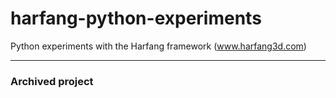 # harfang-python-experiments
Python experiments with the Harfang framework (www.harfang3d.com)

-----------

### Archived project
